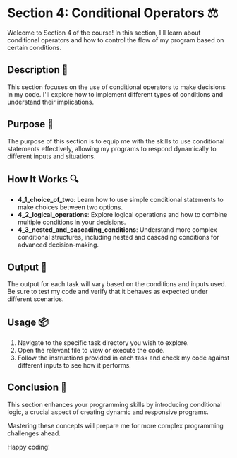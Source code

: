# Section 4: Conditional Operators ⚖️

Welcome to Section 4 of the course!
In this section, I'll learn about conditional operators and how to control the flow of my program based on certain conditions.

## Description 📝
This section focuses on the use of conditional operators to make decisions in my code.
I'll explore how to implement different types of conditions and understand their implications.

## Purpose 🎯
The purpose of this section is to equip me with the skills to use conditional statements effectively, allowing my programs to respond dynamically to different inputs and situations.

## How It Works 🔍
- **4_1_choice_of_two**: Learn how to use simple conditional statements to make choices between two options.
- **4_2_logical_operations**: Explore logical operations and how to combine multiple conditions in your decisions.
- **4_3_nested_and_cascading_conditions**: Understand more complex conditional structures, including nested and cascading conditions for advanced decision-making.

## Output 📜
The output for each task will vary based on the conditions and inputs used.
Be sure to test my code and verify that it behaves as expected under different scenarios.

## Usage 📦
1. Navigate to the specific task directory you wish to explore.
2. Open the relevant file to view or execute the code.
3. Follow the instructions provided in each task and check my code against different inputs to see how it performs.

## Conclusion 🚀
This section enhances your programming skills by introducing conditional logic, a crucial aspect of creating dynamic and responsive programs. 

Mastering these concepts will prepare me for more complex programming challenges ahead.

Happy coding!